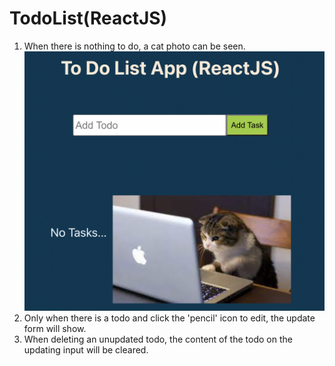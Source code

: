 # TodoList(ReactJS)
1. When there is nothing to do, a cat photo can be seen.
![image](https://github.com/SamanthaWang0830/TodoList/blob/40bd81a624314dee569dfa4a02304a3dfddc0164/README-photo/startPage.png)
2. Only when there is a todo and click the 'pencil' icon to edit, the update form will show.
3. When deleting an unupdated todo, the content of the todo on the updating input will be cleared.
